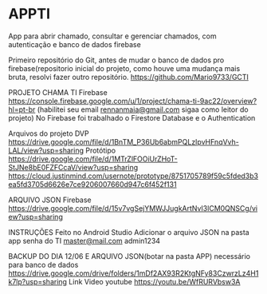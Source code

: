 # APPTI
App para abrir chamado, consultar e gerenciar chamados, com autenticação e banco de dados firebase

Primeiro repositório do Git, antes de mudar o banco de dados pro firebase(repositorio inicial do projeto, como houve uma mudança mais bruta, resolvi fazer outro repositório.
https://github.com/Mario9733/GCTI


PROJETO CHAMA TI
Firebase https://console.firebase.google.com/u/1/project/chama-ti-9ac22/overview?hl=pt-br (habilitei seu email rennanmaia@gmail.com sigaa como leitor do projeto)
No Firebase foi trabalhado o Firestore Database e o Authentication

Arquivos do projeto
DVP
https://drive.google.com/file/d/1BnTM_P36Ub6abmPQLzIpvHFnqVvh-LAL/view?usp=sharing
Protótipo
https://drive.google.com/file/d/1MTrZlFOOiUrZHoT-StJNe8bE0FZFCcaV/view?usp=sharing
https://cloud.justinmind.com/usernote/prototype/8751705789f59c5fded3b3ea5fd3705d6626e7ce9206007660d947c6f452f131

ARQUIVO JSON Firebase https://drive.google.com/file/d/15v7vgSejYMWJJugkArtNvI3lCM0QNSCg/view?usp=sharing

INSTRUÇÕES
Feito no Android Studio
Adicionar o arquivo JSON na pasta app
senha do TI
master@mail.com
admin1234






BACKUP DO DIA 12/06 E ARQUIVO JSON(botar na pasta APP) necessário para banco de dados
https://drive.google.com/drive/folders/1mDf2AX93R2KtgNFy83CzwrzLz4H1k7lp?usp=sharing
Link Video youtube
https://youtu.be/WfRURVbsw3A

